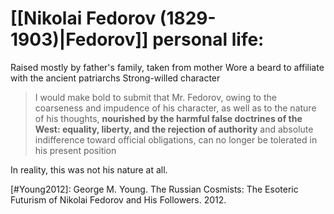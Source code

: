 # [[Nikolai Fedorov (1829-1903)|Fedorov]] personal life:
Raised mostly by father's family, taken from mother
Wore a beard to affiliate with the ancient patriarchs
Strong-willed character

> I would make bold to submit that Mr. Fedorov, owing to the coarseness and impudence of his character, as well as to the nature of his thoughts, __nourished by the harmful false doctrines of the West: equality, liberty, and the rejection of authority__ and absolute indifference toward official obligations, can no longer be tolerated in his present position

In reality, this was not his nature at all.

[#Young2012]: George M. Young. The Russian Cosmists: The Esoteric Futurism of Nikolai Fedorov and His Followers. 2012.
